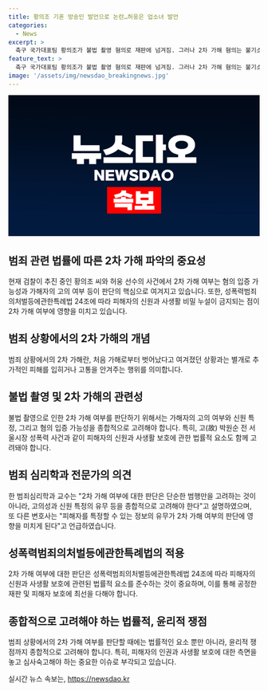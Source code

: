```yaml
---
title: 황의조 기혼 방송인 발언으로 논란…허웅은 업소녀 발언
categories:
  - News
excerpt: >
  축구 국가대표팀 황의조가 불법 촬영 혐의로 재판에 넘겨짐. 그러나 2차 가해 혐의는 불기소 판단. 피해자 특정 등 신원 입증이 핵심. 또한, 성폭력범죄의처벌등에관한특례법 위반 등 관련 법률에 따라 2차 가해 여부를 판단할 예정. 황의조와 정 변호사 사례 비교로, 허웅의 발언에 따른 2차 가해 여부에도 관심 증가. 검찰 관계자와 법조계의 입장 차이와 관련하여 논란 우려.
feature_text: >
  축구 국가대표팀 황의조가 불법 촬영 혐의로 재판에 넘겨짐. 그러나 2차 가해 혐의는 불기소 판단. 피해자 특정 등 신원 입증이 핵심. 또한, 성폭력범죄의처벌등에관한특례법 위반 등 관련 법률에 따라 2차 가해 여부를 판단할 예정. 황의조와 정 변호사 사례 비교로, 허웅의 발언에 따른 2차 가해 여부에도 관심 증가. 검찰 관계자와 법조계의 입장 차이와 관련하여 논란 우려.
image: '/assets/img/newsdao_breakingnews.jpg'
---
```


<p><img src="/assets/img/newsdao_breakingnews.jpg" alt="ontimetimes 속보" /></p>

<h2 data-ke-size="size26">범죄 관련 법률에 따른 2차 가해 파악의 중요성</h2>

<p data-ke-size="size16">현재 검찰이 추진 중인 황의조 씨와 허웅 선수의 사건에서 2차 가해 여부는 혐의 입증 가능성과 가해자의 고의 여부 등이 판단의 핵심으로 여겨지고 있습니다. 또한, 성폭력범죄의처벌등에관한특례법 24조에 따라 피해자의 신원과 사생활 비밀 누설이 금지되는 점이 2차 가해 여부에 영향을 미치고 있습니다.</p>

<h2 data-ke-size="size26">범죄 상황에서의 2차 가해의 개념</h2>

<p data-ke-size="size16">범죄 상황에서의 2차 가해란, 처음 가해로부터 벗어났다고 여겨졌던 상황과는 별개로 추가적인 피해를 입히거나 고통을 안겨주는 행위를 의미합니다.</p>

<h2 data-ke-size="size26">불법 촬영 및 2차 가해의 관련성</h2>

<p data-ke-size="size16">불법 촬영으로 인한 2차 가해 여부를 판단하기 위해서는 가해자의 고의 여부와 신원 특정, 그리고 혐의 입증 가능성을 종합적으로 고려해야 합니다. 특히, 고(故) 박원순 전 서울시장 성폭력 사건과 같이 피해자의 신원과 사생활 보호에 관한 법률적 요소도 함께 고려돼야 합니다.</p>

<h2 data-ke-size="size26">범죄 심리학과 전문가의 의견</h2>

<p data-ke-size="size16">한 범죄심리학과 교수는 "2차 가해 여부에 대한 판단은 단순한 범행만을 고려하는 것이 아니라, 고의성과 신원 특정의 유무 등을 종합적으로 고려해야 한다"고 설명하였으며, 또 다른 변호사는 "피해자를 특정할 수 있는 정보의 유무가 2차 가해 여부의 판단에 영향을 미치게 된다"고 언급하였습니다.</p>

<h2 data-ke-size="size26">성폭력범죄의처벌등에관한특례법의 적용</h2>

<p data-ke-size="size16">2차 가해 여부에 대한 판단은 성폭력범죄의처벌등에관한특례법 24조에 따라 피해자의 신원과 사생활 보호에 관련된 법률적 요소를 준수하는 것이 중요하며, 이를 통해 공정한 재판 및 피해자 보호에 최선을 다해야 합니다.</p>

<h2 data-ke-size="size26">종합적으로 고려해야 하는 법률적, 윤리적 쟁점</h2>

<p data-ke-size="size16">범죄 상황에서의 2차 가해 여부를 판단할 때에는 법률적인 요소 뿐만 아니라, 윤리적 쟁점까지 종합적으로 고려해야 합니다. 특히, 피해자의 인권과 사생활 보호에 대한 측면을 놓고 심사숙고해야 하는 중요한 이슈로 부각되고 있습니다.</p>
실시간 뉴스 속보는, <a href="https://newsdao.kr" rel="dofollow">https://newsdao.kr</a>


